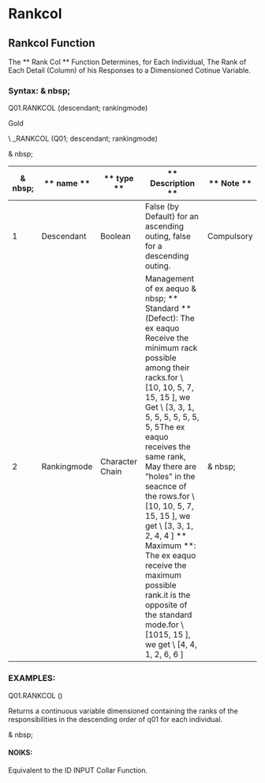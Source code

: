 # Rankcol

## Rankcol Function

The ** Rank Col ** Function Determines, for Each Individual, The Rank of Each Detail (Column) of his Responses to a Dimensioned Cotinue Variable.

### Syntax: & nbsp;

Q01.RANKCOL (descendant; rankingmode)

Gold

\ _RANKCOL (Q01; descendant; rankingmode)

& nbsp;

| & nbsp; | ** name ** | ** type ** | ** Description ** | ** Note ** |
| --- | --- | --- | --- | --- |
| &#49; | Descendant | Boolean | False (by Default) for an ascending outing, false for a descending outing. | Compulsory |
| &#50; | Rankingmode | Character Chain | Management of ex aequo & nbsp; ** Standard ** (Defect): The ex eaquo Receive the minimum rack possible among their racks.for \ [10, 10, 5, 7, 15, 15 \], we Get \ [3, 3, 1, 5, 5, 5, 5, 5, 5, 5, 5The ex eaquo receives the same rank, May there are "holes" in the seacnce of the rows.for \ [10, 10, 5, 7, 15, 15 \], we get \ [3, 3, 1, 2, 4, 4 \] ** Maximum **: The ex eaquo receive the maximum possible rank.it is the opposite of the standard mode.for \ [1015, 15 \], we get \ [4, 4, 1, 2, 6, 6 \] | & nbsp; |

### EXAMPLES:

Q01.RANKCOL ()

Returns a continuous variable dimensioned containing the ranks of the responsibilities in the descending order of q01 for each individual.

& nbsp;

#### NOIKS:

Equivalent to the ID INPUT Collar Function.